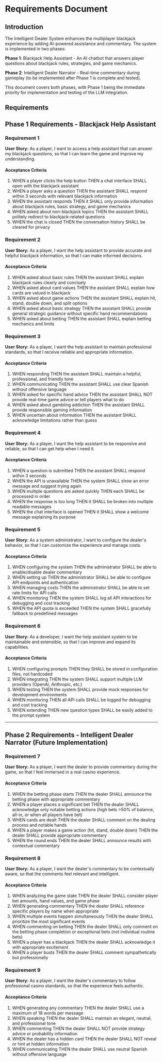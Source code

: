 # Requirements Document

## Introduction

The Intelligent Dealer System enhances the multiplayer blackjack experience by adding AI-powered assistance and commentary. The system is implemented in two phases:

**Phase 1**: Blackjack Help Assistant - An AI chatbot that answers player questions about blackjack rules, strategies, and game mechanics.

**Phase 2**: Intelligent Dealer Narrator - Real-time commentary during gameplay (to be implemented after Phase 1 is complete and tested).

This document covers both phases, with Phase 1 being the immediate priority for implementation and testing of the LLM integration.

## Requirements

## Phase 1 Requirements - Blackjack Help Assistant

### Requirement 1

**User Story:** As a player, I want to access a help assistant that can answer my blackjack questions, so that I can learn the game and improve my understanding.

#### Acceptance Criteria

1. WHEN a player clicks the help button THEN a chat interface SHALL open with the blackjack assistant
2. WHEN a player asks a question THEN the assistant SHALL respond within 3 seconds with relevant blackjack information
3. WHEN the assistant responds THEN it SHALL only provide information about blackjack rules, basic strategy, and game mechanics
4. WHEN asked about non-blackjack topics THEN the assistant SHALL politely redirect to blackjack-related questions
5. WHEN the chat is closed THEN the conversation history SHALL be cleared for privacy

### Requirement 2

**User Story:** As a player, I want the help assistant to provide accurate and helpful blackjack information, so that I can make informed decisions.

#### Acceptance Criteria

1. WHEN asked about basic rules THEN the assistant SHALL explain blackjack rules clearly and concisely
2. WHEN asked about card values THEN the assistant SHALL explain how cards are valued in blackjack
3. WHEN asked about game actions THEN the assistant SHALL explain hit, stand, double down, and split options
4. WHEN asked about basic strategy THEN the assistant SHALL provide general strategic guidance without specific hand recommendations
5. WHEN asked about betting THEN the assistant SHALL explain betting mechanics and limits

### Requirement 3

**User Story:** As a player, I want the help assistant to maintain professional standards, so that I receive reliable and appropriate information.

#### Acceptance Criteria

1. WHEN responding THEN the assistant SHALL maintain a helpful, professional, and friendly tone
2. WHEN communicating THEN the assistant SHALL use clear Spanish without offensive language
3. WHEN asked for specific hand advice THEN the assistant SHALL NOT provide real-time game advice or tell players what to do
4. WHEN asked about gambling addiction THEN the assistant SHALL provide responsible gaming information
5. WHEN uncertain about information THEN the assistant SHALL acknowledge limitations rather than guess

### Requirement 4

**User Story:** As a player, I want the help assistant to be responsive and reliable, so that I can get help when I need it.

#### Acceptance Criteria

1. WHEN a question is submitted THEN the assistant SHALL respond within 3 seconds
2. WHEN the API is unavailable THEN the system SHALL show an error message and suggest trying again
3. WHEN multiple questions are asked quickly THEN each SHALL be processed in order
4. WHEN the response is too long THEN it SHALL be broken into multiple readable messages
5. WHEN the chat interface is opened THEN it SHALL show a welcome message explaining its purpose

### Requirement 5

**User Story:** As a system administrator, I want to configure the dealer's behavior, so that I can customize the experience and manage costs.

#### Acceptance Criteria

1. WHEN configuring the system THEN the administrator SHALL be able to enable/disable dealer commentary
2. WHEN setting up THEN the administrator SHALL be able to configure API endpoints and authentication
3. WHEN managing costs THEN the administrator SHALL be able to set rate limits for API calls
4. WHEN monitoring THEN the system SHALL log all API interactions for debugging and cost tracking
5. WHEN the API quota is exceeded THEN the system SHALL gracefully fallback to predefined messages

### Requirement 6

**User Story:** As a developer, I want the help assistant system to be maintainable and extensible, so that I can improve and expand its capabilities.

#### Acceptance Criteria

1. WHEN configuring prompts THEN they SHALL be stored in configuration files, not hardcoded
2. WHEN integrating THEN the system SHALL support multiple LLM providers (OpenAI, Anthropic, etc.)
3. WHEN testing THEN the system SHALL provide mock responses for development environments
4. WHEN monitoring THEN all API calls SHALL be logged for debugging and cost tracking
5. WHEN extending THEN new question types SHALL be easily added to the prompt system

---

## Phase 2 Requirements - Intelligent Dealer Narrator (Future Implementation)

### Requirement 7

**User Story:** As a player, I want the dealer to provide commentary during the game, so that I feel immersed in a real casino experience.

#### Acceptance Criteria

1. WHEN the betting phase starts THEN the dealer SHALL announce the betting phase with appropriate commentary
2. WHEN a player places a significant bet THEN the dealer SHALL acknowledge only notable betting actions (high bets >50% of balance, all-in, or when all players have bet)
3. WHEN cards are dealt THEN the dealer SHALL comment on the dealing process and notable hands
4. WHEN a player makes a game action (hit, stand, double down) THEN the dealer SHALL provide appropriate commentary
5. WHEN the round ends THEN the dealer SHALL announce results with contextual commentary

### Requirement 8

**User Story:** As a player, I want the dealer's commentary to be contextually aware, so that the comments feel relevant and intelligent.

#### Acceptance Criteria

1. WHEN analyzing the game state THEN the dealer SHALL consider player bet amounts, hand values, and game phase
2. WHEN generating commentary THEN the dealer SHALL reference specific players by name when appropriate
3. WHEN multiple events happen simultaneously THEN the dealer SHALL prioritize the most significant events
4. WHEN commenting on betting THEN the dealer SHALL only comment on the betting phase completion or exceptional bets (not individual routine bets)
5. WHEN a player has a blackjack THEN the dealer SHALL acknowledge it with appropriate excitement
6. WHEN a player busts THEN the dealer SHALL comment sympathetically but professionally

### Requirement 9

**User Story:** As a player, I want the dealer's commentary to follow professional casino standards, so that the experience feels authentic.

#### Acceptance Criteria

1. WHEN generating any commentary THEN the dealer SHALL use a maximum of 18 words per message
2. WHEN speaking THEN the dealer SHALL maintain an elegant, neutral, and professional tone
3. WHEN commenting THEN the dealer SHALL NOT provide strategy advice or probability information
4. WHEN the dealer has a hidden card THEN the dealer SHALL NOT reveal or hint at hidden information
5. WHEN communicating THEN the dealer SHALL use neutral Spanish without offensive language